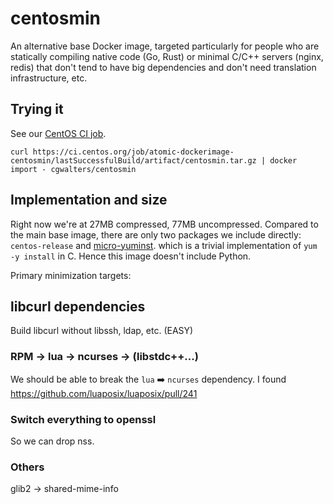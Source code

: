 # centosmin

An alternative base Docker image, targeted particularly for people who
are statically compiling native code (Go, Rust) or minimal C/C++
servers (nginx, redis) that don't tend to have big dependencies and
don't need translation infrastructure, etc.

Trying it
---------

See our [CentOS CI job](https://ci.centos.org/job/atomic-dockerimage-centosmin/).

```
curl https://ci.centos.org/job/atomic-dockerimage-centosmin/lastSuccessfulBuild/artifact/centosmin.tar.gz | docker import - cgwalters/centosmin
```

Implementation and size
-----------------------

Right now we're at 27MB compressed, 77MB uncompressed.  Compared to the main base image, there are
only two packages we include directly: `centos-release` and [micro-yuminst](https://github.com/cgwalters/micro-yuminst).
which is a trivial implementation of `yum -y install` in C.  Hence
this image doesn't include Python.

Primary minimization targets:

## libcurl dependencies

Build libcurl without libssh, ldap, etc. (EASY)

### RPM -> lua -> ncurses -> (libstdc++...)

We should be able to break the `lua` :arrow_right: `ncurses`
dependency.  I found https://github.com/luaposix/luaposix/pull/241

### Switch everything to openssl

So we can drop nss.

### Others

glib2 -> shared-mime-info
